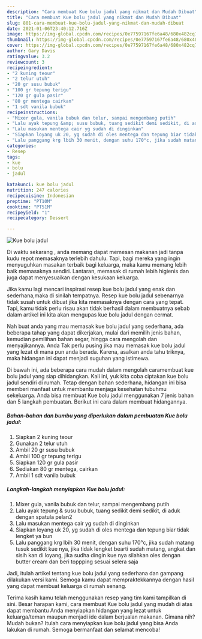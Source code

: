 ```yaml
---
description: "Cara membuat Kue bolu jadul yang nikmat dan Mudah Dibuat"
title: "Cara membuat Kue bolu jadul yang nikmat dan Mudah Dibuat"
slug: 801-cara-membuat-kue-bolu-jadul-yang-nikmat-dan-mudah-dibuat
date: 2021-01-06T23:40:12.716Z
image: https://img-global.cpcdn.com/recipes/0e77597167fe6a48/680x482cq70/kue-bolu-jadul-foto-resep-utama.jpg
thumbnail: https://img-global.cpcdn.com/recipes/0e77597167fe6a48/680x482cq70/kue-bolu-jadul-foto-resep-utama.jpg
cover: https://img-global.cpcdn.com/recipes/0e77597167fe6a48/680x482cq70/kue-bolu-jadul-foto-resep-utama.jpg
author: Gary Davis
ratingvalue: 3.2
reviewcount: 3
recipeingredient:
- "2 kuning teour"
- "2 telur utuh"
- "20 gr susu bubuk"
- "100 gr tepung terigu"
- "120 gr gula pasir"
- "80 gr mentega cairkan"
- "1 sdt vanila bubuk"
recipeinstructions:
- "Mixer gula, vanila bubuk dan telur, sampai mengembang putih"
- "Lalu ayak tepung &amp; susu bubuk, tuang sedikit demi sedikit, di aduk dengan spatula pelan2"
- "Lalu masukan mentega cair yg sudah di dinginkan"
- "Siapkan loyang uk 20, yg sudah di oles mentega dan tepung biar tidak lengket ya bun"
- "Lalu panggang krg lbih 30 menit, dengan suhu 170°c, jika sudah matang tusuk sedikit kue nya, jika tidak lengket bearti sudah matang, angkat dan sisih kan di loyang, jika sudha dingin kue nya silahkan oles dengan butter cream dan beri toppping sesuai selera saja"
categories:
- Resep
tags:
- kue
- bolu
- jadul

katakunci: kue bolu jadul 
nutrition: 247 calories
recipecuisine: Indonesian
preptime: "PT10M"
cooktime: "PT51M"
recipeyield: "1"
recipecategory: Dessert

---
```



![Kue bolu jadul](https://img-global.cpcdn.com/recipes/0e77597167fe6a48/680x482cq70/kue-bolu-jadul-foto-resep-utama.jpg)

Di waktu  sekarang , anda memang dapat memesan makanan jadi tanpa kudu repot memasaknya terlebih dahulu. Tapi, bagi mereka yang ingin menyuguhkan masakan terbaik bagi keluarga, maka kamu memang lebih baik memasaknya sendiri. Lantaran, memasak di rumah lebih higienis dan juga dapat menyesuaikan dengan kesukaan keluarga.

Jika kamu lagi mencari inspirasi resep kue bolu jadul yang enak dan sederhana,maka di sinilah tempatnya. Resep kue bolu jadul  sebenarnya tidak susah untuk dibuat jika kita memasaknya dengan cara yang tepat. Tapi, kamu tidak perlu risau akan tidak berhasil dalam membuatnya 
sebab dalam artikel ini kita akan mengupas kue bolu jadul dengan cermat.  



Nah buat anda yang mau memasak kue bolu jadul yang sederhana, ada beberapa tahap yang dapat dikerjakan, mulai dari memilih jenis bahan, kemudian pemilihan bahan segar, hingga cara mengolah dan menyajikannya. Anda Tak perlu pusing jika mau memasak kue bolu jadul yang lezat di mana pun anda berada. Karena, asalkan anda  tahu triknya, maka hidangan ini dapat menjadi suguhan yang istimewa.

Di bawah ini, ada beberapa cara mudah dalam mengolah caramembuat kue bolu jadul yang siap dihidangkan. Kali ini, yuk kita coba ciptakan kue bolu jadul sendiri di rumah. Tetap dengan bahan sederhana, hidangan ini bisa memberi manfaat untuk membantu menjaga kesehatan tubuhmu sekeluarga. Anda bisa membuat Kue bolu jadul menggunakan 7 jenis bahan dan 5 langkah pembuatan. Berikut ini cara dalam membuat hidangannya.

<!--inarticleads1-->

##### Bahan-bahan dan bumbu yang diperlukan dalam pembuatan Kue bolu jadul:

1. Siapkan 2 kuning teour
1. Gunakan 2 telur utuh
1. Ambil 20 gr susu bubuk
1. Ambil 100 gr tepung terigu
1. Siapkan 120 gr gula pasir
1. Sediakan 80 gr mentega, cairkan
1. Ambil 1 sdt vanila bubuk




<!--inarticleads2-->

##### Langkah-langkah menyiapkan Kue bolu jadul:

1. Mixer gula, vanila bubuk dan telur, sampai mengembang putih
1. Lalu ayak tepung &amp; susu bubuk, tuang sedikit demi sedikit, di aduk dengan spatula pelan2
1. Lalu masukan mentega cair yg sudah di dinginkan
1. Siapkan loyang uk 20, yg sudah di oles mentega dan tepung biar tidak lengket ya bun
1. Lalu panggang krg lbih 30 menit, dengan suhu 170°c, jika sudah matang tusuk sedikit kue nya, jika tidak lengket bearti sudah matang, angkat dan sisih kan di loyang, jika sudha dingin kue nya silahkan oles dengan butter cream dan beri toppping sesuai selera saja




Jadi, itulah artikel tentang  kue bolu jadul  yang sederhana dan gampang dilakukan versi kami. Semoga kamu dapat mempraktekkannya dengan hasil yang dapat membuat keluarga di rumah senang. 

Terima kasih kamu telah menggunakan resep yang tim kami tampilkan di sini. Besar harapan kami, cara membuat  Kue bolu jadul yang mudah di atas dapat membantu Anda menyiapkan hidangan yang lezat untuk keluarga/teman maupun menjadi ide dalam berjualan makanan. Gimana nih? Mudah bukan? Itulah cara menyiapkan kue bolu jadul yang bisa Anda lakukan di rumah. Semoga bermanfaat dan selamat mencoba!

